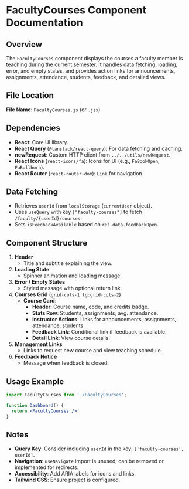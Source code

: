 
# FacultyCourses Component Documentation

## Overview
The `FacultyCourses` component displays the courses a faculty member is teaching during the current semester. It handles data fetching, loading, error, and empty states, and provides action links for announcements, assignments, attendance, students, feedback, and detailed views.

## File Location
**File Name**: `FacultyCourses.js` (or `.jsx`)

## Dependencies
- **React**: Core UI library.
- **React Query** (`@tanstack/react-query`): For data fetching and caching.
- **newRequest**: Custom HTTP client from `../../utils/newRequest`.
- **React Icons** (`react-icons/fa`): Icons for UI (e.g., `FaBookOpen`, `FaBullhorn`).
- **React Router** (`react-router-dom`): `Link` for navigation.

## Data Fetching
- Retrieves `userId` from `localStorage` (`currentUser` object).
- Uses `useQuery` with key `["faculty-courses"]` to fetch `/faculty/{userId}/courses`.
- Sets `isFeedbackAvailable` based on `res.data.feedbackOpen`.

## Component Structure
1. **Header**  
   - Title and subtitle explaining the view.
2. **Loading State**  
   - Spinner animation and loading message.
3. **Error / Empty States**  
   - Styled message with optional return link.
4. **Courses Grid** (`grid-cols-1 lg:grid-cols-2`)  
   - **Course Card**:
     - **Header**: Course name, code, and credits badge.
     - **Stats Row**: Students, assignments, avg. attendance.
     - **Instructor Actions**: Links for announcements, assignments, attendance, students.
     - **Feedback Link**: Conditional link if feedback is available.
     - **Detail Link**: View course details.
5. **Management Links**  
   - Links to request new course and view teaching schedule.
6. **Feedback Notice**  
   - Message when feedback is closed.

## Usage Example
```jsx
import FacultyCourses from './FacultyCourses';

function Dashboard() {
  return <FacultyCourses />;
}
```

## Notes
- **Query Key**: Consider including `userId` in the key: `['faculty-courses', userId]`.
- **Navigation**: `useNavigate` import is unused; can be removed or implemented for redirects.
- **Accessibility**: Add ARIA labels for icons and links.
- **Tailwind CSS**: Ensure project is configured.

